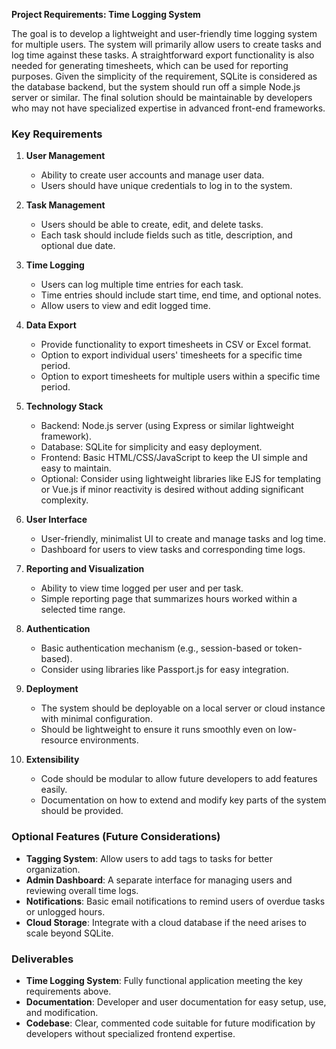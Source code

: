 
**Project Requirements: Time Logging System**

The goal is to develop a lightweight and user-friendly time logging system for multiple users. The system will primarily allow users to create tasks and log time against these tasks. A straightforward export functionality is also needed for generating timesheets, which can be used for reporting purposes. Given the simplicity of the requirement, SQLite is considered as the database backend, but the system should run off a simple Node.js server or similar. The final solution should be maintainable by developers who may not have specialized expertise in advanced front-end frameworks.

### Key Requirements

1. **User Management**
   - Ability to create user accounts and manage user data.
   - Users should have unique credentials to log in to the system.

2. **Task Management**
   - Users should be able to create, edit, and delete tasks.
   - Each task should include fields such as title, description, and optional due date.

3. **Time Logging**
   - Users can log multiple time entries for each task.
   - Time entries should include start time, end time, and optional notes.
   - Allow users to view and edit logged time.

4. **Data Export**
   - Provide functionality to export timesheets in CSV or Excel format.
   - Option to export individual users' timesheets for a specific time period.
   - Option to export timesheets for multiple users within a specific time period.

5. **Technology Stack**
   - Backend: Node.js server (using Express or similar lightweight framework).
   - Database: SQLite for simplicity and easy deployment.
   - Frontend: Basic HTML/CSS/JavaScript to keep the UI simple and easy to maintain.
   - Optional: Consider using lightweight libraries like EJS for templating or Vue.js if minor reactivity is desired without adding significant complexity.

6. **User Interface**
   - User-friendly, minimalist UI to create and manage tasks and log time.
   - Dashboard for users to view tasks and corresponding time logs.

7. **Reporting and Visualization**
   - Ability to view time logged per user and per task.
   - Simple reporting page that summarizes hours worked within a selected time range.

8. **Authentication**
   - Basic authentication mechanism (e.g., session-based or token-based).
   - Consider using libraries like Passport.js for easy integration.

9. **Deployment**
   - The system should be deployable on a local server or cloud instance with minimal configuration.
   - Should be lightweight to ensure it runs smoothly even on low-resource environments.

10. **Extensibility**
    - Code should be modular to allow future developers to add features easily.
    - Documentation on how to extend and modify key parts of the system should be provided.

### Optional Features (Future Considerations)

- **Tagging System**: Allow users to add tags to tasks for better organization.
- **Admin Dashboard**: A separate interface for managing users and reviewing overall time logs.
- **Notifications**: Basic email notifications to remind users of overdue tasks or unlogged hours.
- **Cloud Storage**: Integrate with a cloud database if the need arises to scale beyond SQLite.

### Deliverables
- **Time Logging System**: Fully functional application meeting the key requirements above.
- **Documentation**: Developer and user documentation for easy setup, use, and modification.
- **Codebase**: Clear, commented code suitable for future modification by developers without specialized frontend expertise.
